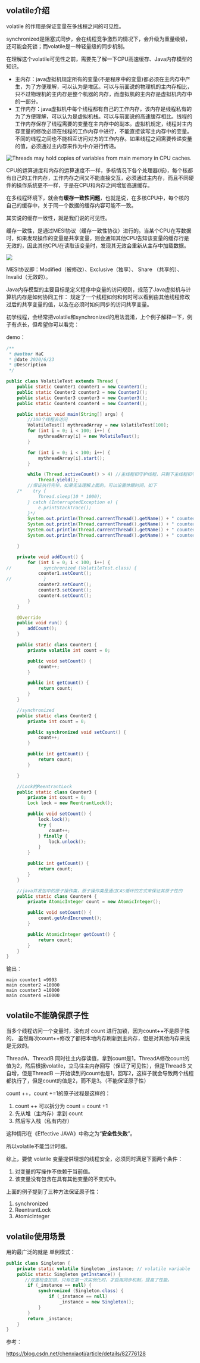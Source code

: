 ## volatile介绍

volatile 的作用是保证变量在多线程之间的可见性。

synchronized是阻塞式同步，会在线程竞争激烈的情况下，会升级为重量级锁，还可能会死锁；而volatile是一种轻量级的同步机制。

在理解这个volatile可见性之前，需要先了解一下CPU高速缓存、Java内存模型的知识。

- 主内存：java虚拟机规定所有的变量(不是程序中的变量)都必须在主内存中产生，为了方便理解，可以认为是堆区。可以与前面说的物理机的主内存相比，只不过物理机的主内存是整个机器的内存，而虚拟机的主内存是虚拟机内存中的一部分。
- 工作内存：java虚拟机中每个线程都有自己的工作内存，该内存是线程私有的为了方便理解，可以认为是虚拟机栈。可以与前面说的高速缓存相比。线程的工作内存保存了线程需要的变量在主内存中的副本。虚拟机规定，线程对主内存变量的修改必须在线程的工作内存中进行，不能直接读写主内存中的变量。不同的线程之间也不能相互访问对方的工作内存。如果线程之间需要传递变量的值，必须通过主内存来作为中介进行传递。

![Threads may hold copies of variables from main memory in CPU caches.](https://images-1253198264.cos.ap-guangzhou.myqcloud.com/java-volatile-1.png)

 CPU的运算速度和内存的运算速度不一样，多核情况下各个处理器(核)，每个核都有自己的工作内存，工作内存之间又不能直接交互，必须通过主内存，而且不同硬件的操作系统更不一样，于是在CPU和内存之间增加高速缓存。

在多线程环境下，就会有**缓存一致性问题**，也就是说，在多核CPU中，每个核的自己的缓存中，关于同一个数据的缓存内容可能不一致。

其实说的缓存一致性，就是我们说的可见性。

缓存一致性，是通过MESI协议（缓存一致性协议）进行的。当某个CPU在写数据时，如果发现操作的变量是共享变量，则会通知其他CPU告知该变量的缓存行是无效的，因此其他CPU在读取该变量时，发现其无效会重新从主存中加载数据。

![ ](https://blog-1253198264.cos.ap-guangzhou.myqcloud.com/image-20201208232406847.png)

MESI协议即：Modified（被修改）、Exclusive（独享）、 Share （共享的）、Invalid（无效的）。



Java内存模型的主要目标是定义程序中变量的访问规则，规范了Java虚拟机与计算机内存是如何协同工作： 规定了一个线程如何和何时可以看到由其他线程修改过后的共享变量的值，以及在必须时如何同步的访问共享变量。



初学线程，会经常把volatile和synchronized的用法混淆，上个例子解释一下，例子有点长，但希望你可以看完：

demo：

```java
/**
 * @author HaC
 * @date 2020/6/23
 * @Description
 */

public class VolatileTest extends Thread {
    public static Counter1 counter1 = new Counter1();
    public static Counter2 counter2 = new Counter2();
    public static Counter3 counter3 = new Counter3();
    public static Counter4 counter4 = new Counter4();

    public static void main(String[] args) {
        //100个线程去访问
        VolatileTest[] mythreadArray = new VolatileTest[100];
        for (int i = 0; i < 100; i++) {
            mythreadArray[i] = new VolatileTest();
        }

        for (int i = 0; i < 100; i++) {
            mythreadArray[i].start();
        }

        while (Thread.activeCount() > 4) //主线程和守护线程，只剩下主线程和守护线程 就退出。
            Thread.yield();
        //保证执行完毕，如果无法理解上面的，可以设置休眠时间，如下
    /*    try {
            Thread.sleep(10 * 1000);
        } catch (InterruptedException e) {
            e.printStackTrace();
        }*/
        System.out.println(Thread.currentThread().getName() + " counter1 =" + counter1.getCount());
        System.out.println(Thread.currentThread().getName() + " counter2 =" + counter2.getCount());
        System.out.println(Thread.currentThread().getName() + " counter3 =" + counter3.getCount());
        System.out.println(Thread.currentThread().getName() + " counter4 =" + counter4.getCount());

    }

    private void addCount() {
        for (int i = 0; i < 100; i++) {
//            synchronized (VolatileTest.class) {
            counter1.setCount();
//            }
            counter2.setCount();
            counter3.setCount();
            counter4.setCount();
        }
    }

    @Override
    public void run() {
        addCount();
    }

    public static class Counter1 {
        private volatile int count = 0;

        public void setCount() {
            count++;
        }

        public int getCount() {
            return count;
        }
    }

    //synchronized 
    public static class Counter2 {
        private int count = 0;

        public synchronized void setCount() {
            count++;
        }

        public int getCount() {
            return count;
        }

    }

    //Lock的ReentrantLock
    public static class Counter3 {
        private int count = 0;
        Lock lock = new ReentrantLock();

        public void setCount() {
            lock.lock();
            try {
                count++;
            } finally {
                lock.unlock();
            }
        }

        public int getCount() {
            return count;
        }
    }

    //java并发包中的原子操作类，原子操作类是通过CAS循环的方式来保证其原子性的
    public static class Counter4 {
        private AtomicInteger count = new AtomicInteger();

        public void setCount() {
            count.getAndIncrement();
        }

        public AtomicInteger getCount() {
            return count;
        }
    }
}
```

输出：

```
main counter1 =9993
main counter2 =10000
main counter3 =10000
main counter4 =10000
```



## volatile不能确保原子性

当多个线程访问一个变量时，没有对 count 进行加锁，因为count++不是原子性的， 虽然每次count++修改了都把本地内存刷新到主内存，但是对其他内存来说是无效的。

ThreadA、ThreadB 同时往主内存读值，拿到count是1，ThreadA修改count的值为2，然后根据volatile，立马往主内存回写（保证了可见性），但是ThreadB 又自增，但是ThreadB 一开始读到的count也是1，回写2，这样子就会导致两个线程都执行了，但是count的值是2，而不是3。（不能保证原子性）

count ++，count +=1的原子过程是这样的：

1. count ++ 可以拆分为 count = count +1  
2. 先从堆（主内存）拿到 count 
3. 然后写入栈（私有内存）

这种情形在《Effective JAVA》中称之为“**安全性失败**”。

所以volatile不能当计时器。

综上，要使 volatile 变量提供理想的线程安全，必须同时满足下面两个条件：

1. 对变量的写操作不依赖于当前值。
2. 该变量没有包含在具有其他变量的不变式中。



上面的例子提到了三种方法保证原子性：

1. synchronized
2. ReentrantLock
3. AtomicInteger



## volatile使用场景

用的最广泛的就是 单例模式：

```java
public class Singleton {
    private static volatile Singleton _instance; // volatile variable
    public static Singleton getInstance() {
	   //双重检查加锁，只有在第一次实例化时，才启用同步机制，提高了性能。
        if (_instance == null) {
            synchronized (Singleton.class) {
                if (_instance == null)
                    _instance = new Singleton();
            }
        }
        return _instance;
    }
}
```



参考：

https://blog.csdn.net/chenxiaoti/article/details/82776128

